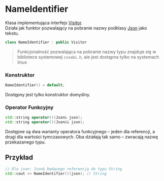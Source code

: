 # NameIdentifier

Klasa implementująca interfejs [Visitor](./Visitor.md).  
Działa jak funktor pozwalający na pobranie nazwy podklasy [Json](../JsonTypes/Json.md) jako tekstu.

```cpp
class NameIdentifier : public Visitor
```

> Funkcjonalność pozwalająca na pobranie nazwy typu znajduje się w bibliotece systemowej `cxxabi.h`, ale jest dostępna tylko na systemach linux

### Konstruktor

```cpp
NameIdentifier() = default;
```

Dostępny jest tylko konstruktor domyślny.

### Operator Funkcyjny

```cpp
std::string operator()(Json& json);  
std::string operator()(Json&& json);
```

Dostępne są dwa warianty operatora funkcyjnego – jeden dla referencji, a drugi dla wartości tymczasowych. Oba działają tak samo – zwracają nazwę przekazanego typu.

## Przykład

```cpp
// Dla json: Json& będącego referencją do typu String
std::cout << NameIdentifier()(json); // String 
```